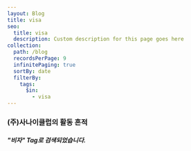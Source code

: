 ```yaml
---
layout: Blog
title: visa
seo:
  title: visa
  description: Custom description for this page goes here
collection:
  path: /blog
  recordsPerPage: 9
  infinitePaging: true
  sortBy: date
  filterBy:
    tags:
      $in:
        - visa
---
```


### <span>(주)사나이클럽</span>의 활동 흔적

##### <span>"비자"</span> Tag로 검색되었습니다.
